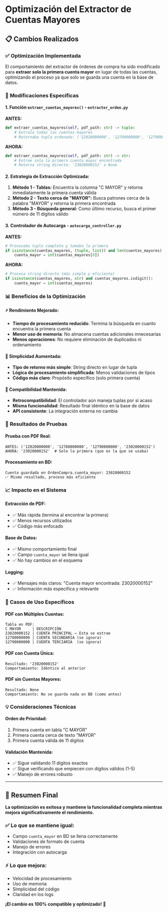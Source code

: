 # Optimización del Extractor de Cuentas Mayores

## 📋 Cambios Realizados

### ✅ **Optimización Implementada**

El comportamiento del extractor de órdenes de compra ha sido modificado para **extraer solo la primera cuenta mayor** en lugar de todas las cuentas, optimizando el proceso ya que solo se guarda una cuenta en la base de datos.

### 🔧 **Modificaciones Específicas**

#### 1. **Función `extraer_cuentas_mayores()` - `extractor_orden.py`**

**ANTES:**
```python
def extraer_cuentas_mayores(self, pdf_path: str) -> tuple:
    # Extraía todas las cuentas mayores
    # Retornaba tupla ordenada: ('12020000000', '12780000000', '12790000000', '23020000152')
```

**AHORA:**
```python
def extraer_cuentas_mayores(self, pdf_path: str) -> str:
    # Extrae solo la primera cuenta mayor encontrada
    # Retorna string directo: '23020000152' o None
```

#### 2. **Estrategia de Extracción Optimizada:**

1. **Método 1 - Tablas:** Encuentra la columna "C MAYOR" y retorna inmediatamente la primera cuenta válida
2. **Método 2 - Texto cerca de "MAYOR":** Busca patrones cerca de la palabra "MAYOR" y retorna la primera encontrada
3. **Método 3 - Búsqueda general:** Como último recurso, busca el primer número de 11 dígitos válido

#### 3. **Controlador de Autocarga - `autocarga_controller.py`**

**ANTES:**
```python
# Procesaba tupla completa y tomaba la primera
if isinstance(cuentas_mayores, (tuple, list)) and len(cuentas_mayores) > 0:
    cuenta_mayor = int(cuentas_mayores[0])
```

**AHORA:**
```python
# Procesa string directo (más simple y eficiente)
if isinstance(cuentas_mayores, str) and cuentas_mayores.isdigit():
    cuenta_mayor = int(cuentas_mayores)
```

### 📊 **Beneficios de la Optimización**

#### ⚡ **Rendimiento Mejorado:**
- **Tiempo de procesamiento reducido**: Termina la búsqueda en cuanto encuentra la primera cuenta
- **Menor uso de memoria**: No almacena cuentas adicionales innecesarias
- **Menos operaciones**: No requiere eliminación de duplicados ni ordenamiento

#### 🎯 **Simplicidad Aumentada:**
- **Tipo de retorno más simple**: String directo en lugar de tupla
- **Lógica de procesamiento simplificada**: Menos validaciones de tipos
- **Código más claro**: Propósito específico (solo primera cuenta)

#### 🔄 **Compatibilidad Mantenida:**
- **Retrocompatibilidad**: El controlador aún maneja tuplas por si acaso
- **Misma funcionalidad**: Resultado final idéntico en la base de datos
- **API consistente**: La integración externa no cambia

### 🧪 **Resultados de Pruebas**

#### **Prueba con PDF Real:**
```
ANTES: ('12020000000', '12780000000', '12790000000', '23020000152')
AHORA: '23020000152'  # Solo la primera (que es la que se usaba)
```

#### **Procesamiento en BD:**
```
Cuenta guardada en OrdenCompra.cuenta_mayor: 23020000152
✅ Mismo resultado, proceso más eficiente
```

### 📈 **Impacto en el Sistema**

#### **Extracción de PDF:**
- ✅ Más rápida (termina al encontrar la primera)
- ✅ Menos recursos utilizados
- ✅ Código más enfocado

#### **Base de Datos:**
- ✅ Mismo comportamiento final
- ✅ Campo `cuenta_mayor` se llena igual
- ✅ No hay cambios en el esquema

#### **Logging:**
- ✅ Mensajes más claros: "Cuenta mayor encontrada: 23020000152"
- ✅ Información más específica y relevante

### 🎯 **Casos de Uso Específicos**

#### **PDF con Múltiples Cuentas:**
```
Tabla en PDF:
C MAYOR     | DESCRIPCIÓN
23020000152 | CUENTA PRINCIPAL ← Esta se extrae
12780000000 | CUENTA SECUNDARIA (se ignora)
12790000000 | CUENTA TERCIARIA  (se ignora)
```

#### **PDF con Cuenta Única:**
```
Resultado: '23020000152'
Comportamiento: Idéntico al anterior
```

#### **PDF sin Cuentas Mayores:**
```
Resultado: None
Comportamiento: No se guarda nada en BD (como antes)
```

### 💡 **Consideraciones Técnicas**

#### **Orden de Prioridad:**
1. Primera cuenta en tabla "C MAYOR"
2. Primera cuenta cerca de texto "MAYOR"  
3. Primera cuenta válida de 11 dígitos

#### **Validación Mantenida:**
- ✅ Sigue validando 11 dígitos exactos
- ✅ Sigue verificando que empiecen con dígitos válidos (1-5)
- ✅ Manejo de errores robusto

---

## 🎉 **Resumen Final**

**La optimización es exitosa y mantiene la funcionalidad completa mientras mejora significativamente el rendimiento.**

### ✅ **Lo que se mantiene igual:**
- Campo `cuenta_mayor` en BD se llena correctamente
- Validaciones de formato de cuenta
- Manejo de errores
- Integración con autocarga

### ⚡ **Lo que mejora:**
- Velocidad de procesamiento
- Uso de memoria
- Simplicidad del código
- Claridad en los logs

**¡El cambio es 100% compatible y optimizado!** 🚀
